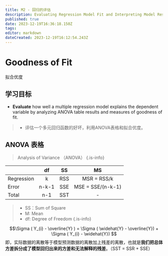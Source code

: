 ```yaml
---
title: M2 - 回归的评估
description: Evaluating Regression Model Fit and Interpreting Model Results
published: true
date: 2023-12-19T16:36:18.150Z
tags: 
editor: markdown
dateCreated: 2023-12-19T16:12:54.243Z
---
```


# Goodness of Fit
拟合优度

## 学习目标
- **Evaluate** how well a multiple regression model explains the dependent variable by analyzing ANOVA table results and measures of goodness of fit.

> - 评估一个多元回归函数的好坏，利用ANOVA表格和拟合优度。

## ANOVA 表格
> Analysis of Variance （ANOVA）
{.is-info}

| | df | SS | MS |
| --- | :---: | :---: | :---: |
| Regression | k | RSS | MSR = RSS/k |
| Error | n-k-1 | SSE | MSE = SSE/(n-k-1) |
| Total | n-1 | SST | - |

> - SS：Sum of Square
> - M: Mean
> - df: Degree of Freedom
{.is-info}

$$\Sigma ( Y_{i} - \overline{Y} ) = \Sigma ( \widehat{Y} -  \overline{Y}) + \Sigma ( Y_{i} -  \widehat{Y}) $$
即，实际数据的离散等于模型预测数据的离散加上残差的离散，也就是**我们把总体方差拆分成了模型回归出来的方差和无法解释的残差**。（SST = SSR + SSE）
